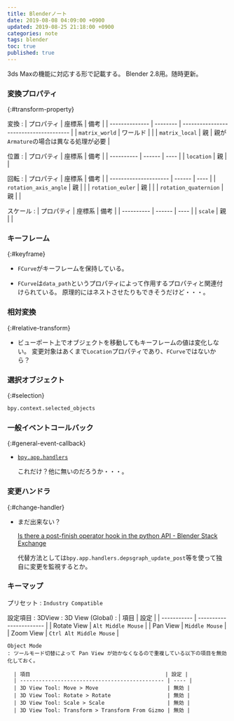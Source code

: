 ```yaml
---
title: Blenderノート
date: 2019-08-08 04:09:00 +0900
updated: 2019-08-25 21:18:00 +0900
categories: note
tags: blender
toc: true
published: true
---
```


3ds Maxの機能に対応する形で記載する。
Blender 2.8用。随時更新。

### 変換プロパティ
{:#transform-property}

変換
: | プロパティ     | 座標系   | 備考                                   |
  | -------------- | -------- | -------------------------------------- |
  | `matrix_world` | ワールド |                                        |
  | `matrix_local` | 親       | 親が`Armature`の場合は異なる処理が必要 |

位置
: | プロパティ | 座標系 | 備考 |
  | ---------- | ------ | ---- |
  | `location` | 親     |      |

回転
: | プロパティ            | 座標系 | 備考 |
  | --------------------- | ------ | ---- |
  | `rotation_axis_angle` | 親     |      |
  | `rotation_euler`      | 親     |      |
  | `rotation_quaternion` | 親     |      |

スケール
: | プロパティ | 座標系 | 備考 |
  | ---------- | ------ | ---- |
  | `scale`    | 親     |      |

### キーフレーム
{:#keyframe}

* `FCurve`がキーフレームを保持している。

* `FCurve`は`data_path`というプロパティによって作用するプロパティと関連付けられている。
  原理的にはネストさせたりもできそうだけど・・・。

### 相対変換
{:#relative-transform}

* ビューポート上でオブジェクトを移動してもキーフレームの値は変化しない。
  変更対象はあくまで`Location`プロパティであり、`FCurve`ではないから？

### 選択オブジェクト
{:#selection}

```python
bpy.context.selected_objects
```

### 一般イベントコールバック
{:#general-event-callback}

* [`bpy.app.handlers`](https://docs.blender.org/api/current/bpy.app.handlers.html)

  これだけ？他に無いのだろうか・・・。

### 変更ハンドラ
{:#change-handler}

* まだ出来ない？

  [Is there a post-finish operator hook in the python API - Blender Stack Exchange](https://blender.stackexchange.com/a/1585)

  代替方法としては`bpy.app.handlers.depsgraph_update_post`等を使って独自に変更を監視するとか。

### キーマップ

プリセット
: `Industry Compatible`

設定項目
: 3DView
  : 3D View (Global)
    : | 項目        | 設定                    |
      | ----------- | ----------------------- |
      | Rotate View | `Alt Middle Mouse`      |
      | Pan View    | `Middle Mouse`          |
      | Zoom View   | `Ctrl Alt Middle Mouse` |

    Object Mode
    : ツールモード切替によって Pan View が効かなくなるので重複している以下の項目を無効化しておく。

      | 項目                                           | 設定 |
      | ---------------------------------------------- | ---- |
      | 3D View Tool: Move > Move                      | 無効 |
      | 3D View Tool: Rotate > Rotate                  | 無効 |
      | 3D View Tool: Scale > Scale                    | 無効 |
      | 3D View Tool: Transform > Transform From Gizmo | 無効 |
